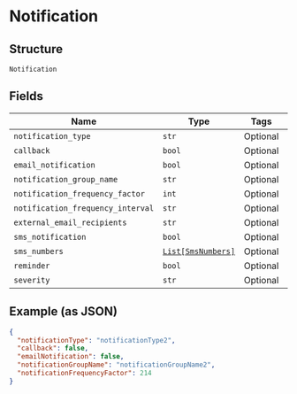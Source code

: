 
# Notification

## Structure

`Notification`

## Fields

| Name | Type | Tags | Description |
|  --- | --- | --- | --- |
| `notification_type` | `str` | Optional | - |
| `callback` | `bool` | Optional | - |
| `email_notification` | `bool` | Optional | - |
| `notification_group_name` | `str` | Optional | - |
| `notification_frequency_factor` | `int` | Optional | - |
| `notification_frequency_interval` | `str` | Optional | - |
| `external_email_recipients` | `str` | Optional | - |
| `sms_notification` | `bool` | Optional | - |
| `sms_numbers` | [`List[SmsNumbers]`](../../doc/models/sms-numbers.md) | Optional | - |
| `reminder` | `bool` | Optional | - |
| `severity` | `str` | Optional | - |

## Example (as JSON)

```json
{
  "notificationType": "notificationType2",
  "callback": false,
  "emailNotification": false,
  "notificationGroupName": "notificationGroupName2",
  "notificationFrequencyFactor": 214
}
```

